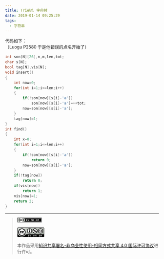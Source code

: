 ```yaml
---
title: Trie树，字典树
date: 2019-01-14 09:25:29
tags: 
  - 字符串
---
```


代码如下：  
（Luogu P2580 于是他错误的点名开始了）
```cpp
int son[N][26],n,m,len,tot;
char s[N];
bool tag[N],vis[N];
void insert()
{
    int now=0;
    for(int i=1;i<=len;i++)
    {
        if(!son[now][s[i]-'a'])
            son[now][s[i]-'a']=++tot;
        now=son[now][s[i]-'a'];
    }
    tag[now]=1;
}
int find()
{
    int x=0;
    for(int i=1;i<=len;i++)
    {
        if(!son[now][s[i]-'a'])
            return 0;
        now=son[now][s[i]-'a'];
    }
    if(!tag[now])
        return 0;
    if(vis[now])
        return 1;
    vis[now]=1;
    return 2;
}
```

------------

> [![知识共享许可协议](/pic/license/BY-NC-SA_80x15.png)](https://creativecommons.org/licenses/by-nc-sa/4.0/deed.zh)
> 
> [![知识共享许可协议](/pic/license/BY-NC-SA_88x31.png)](https://creativecommons.org/licenses/by-nc-sa/4.0/deed.zh)
> 
> 本作品采用[知识共享署名-非商业性使用-相同方式共享 4.0 国际许可协议](https://creativecommons.org/licenses/by-nc-sa/4.0/deed.zh)进行许可。
